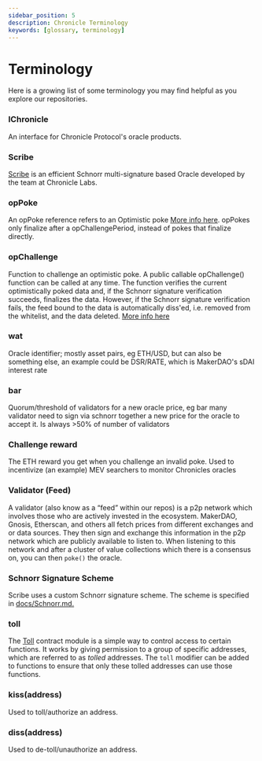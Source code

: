 ```yaml
---
sidebar_position: 5
description: Chronicle Terminology
keywords: [glossary, terminology]
---
```

# Terminology


Here is a growing list of some terminology you may find helpful as you explore our repositories. 

### IChronicle

An interface for Chronicle Protocol's oracle products.


### Scribe

[Scribe](https://github.com/chronicleprotocol/scribe/blob/main/docs/Scribe.md#optimistic-flavored-scribe) is an efficient Schnorr multi-signature based Oracle developed by the team at Chronicle Labs. 


### opPoke

An opPoke reference refers to an Optimistic poke [More info here](https://github.com/chronicleprotocol/scribe/blob/main/docs/Scribe.md#optimistic-flavored-scribe). opPokes only finalize after a opChallengePeriod, instead of pokes that finalize directly.


### opChallenge

Function to challenge an optimistic poke. A public callable opChallenge() function can be called at any time. The function verifies the current optimistically poked data and, if the Schnorr signature verification succeeds, finalizes the data. However, if the Schnorr signature verification fails, the feed bound to the data is automatically diss'ed, i.e. removed from the whitelist, and the data deleted. [More info here](https://github.com/chronicleprotocol/scribe/blob/main/docs/Scribe.md#optimistic-flavored-scribe)


### wat 

Oracle identifier; mostly asset pairs, eg ETH/USD, but can also be something else, an example could be DSR/RATE, which is MakerDAO's sDAI interest rate


### bar

Quorum/threshold of validators for a new oracle price, eg bar many validator need to sign via schnorr together a new price for the oracle to accept it. Is always >50% of number of validators


### Challenge reward

The ETH reward you get when you challenge an invalid poke. Used to incentivize (an example) MEV searchers to monitor Chronicles oracles


### Validator (Feed)

A validator (also know as a “feed” within our repos) is a p2p network which involves those who are actively invested in the ecosystem. MakerDAO, Gnosis, Etherscan, and others all fetch prices from different exchanges and or data sources. They then sign and exchange this information in the p2p network which are publicly available to listen to.  When listening to this network and after a cluster of value collections which there is a consensus on, you can then `poke()` the oracle.


### Schnorr Signature Scheme

Scribe uses a custom Schnorr signature scheme. The scheme is specified in [docs/Schnorr.md.](https://github.com/chronicleprotocol/scribe/blob/main/docs/Schnorr.md)


### toll

The [Toll](https://github.com/chronicleprotocol/chronicle-std/blob/ea9afe78a1d33245afcdbcc3f530ee9cbd7cde28/src/toll/Toll.sol#L4) contract module is a simple way to control access to certain functions. It works by giving permission to a group of specific addresses, which are referred to as _tolled_ addresses. The `toll` modifier can be added to functions to ensure that only these tolled addresses can use those functions. 


### kiss(address)

Used to toll/authorize an address.


### diss(address)

Used to de-toll/unauthorize an address.



